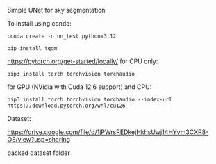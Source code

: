 Simple UNet for sky segmentation

To install using conda:

`conda create -n nn_test python=3.12`

`pip install tqdm`

https://pytorch.org/get-started/locally/
for CPU only:

`pip3 install torch torchvision torchaudio`

for GPU (NVidia with Cuda 12.6 support) and CPU:

`pip3 install torch torchvision torchaudio --index-url https://download.pytorch.org/whl/cu126`


Dataset:

https://drive.google.com/file/d/1jPWrsREDkejHkhsUwj14HYvm3CXR8-OE/view?usp=sharing

packed dataset folder